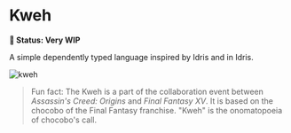 # Kweh

**🚸 Status: Very WIP**

A simple dependently typed language inspired by Idris and in Idris.

![kweh](https://cdn.jsdelivr.net/gh/raptazure/cdn/collections/kweh.jpg)

> Fun fact: The Kweh is a part of the collaboration event between *Assassin's Creed: Origins* and *Final Fantasy XV*. It is based on the chocobo of the Final Fantasy franchise. "Kweh" is the onomatopoeia of chocobo's call.
